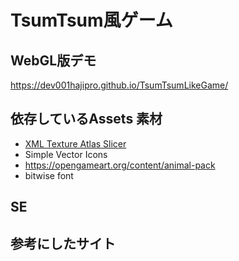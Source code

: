 ﻿# TsumTsum風ゲーム


## WebGL版デモ
https://dev001hajipro.github.io/TsumTsumLikeGame/


## 依存しているAssets 素材
- [XML Texture Atlas Slicer](https://assetstore.unity.com/packages/tools/utilities/xml-texture-atlas-slicer-36103)
- Simple Vector Icons
- https://opengameart.org/content/animal-pack
- bitwise font

## SE

## 参考にしたサイト